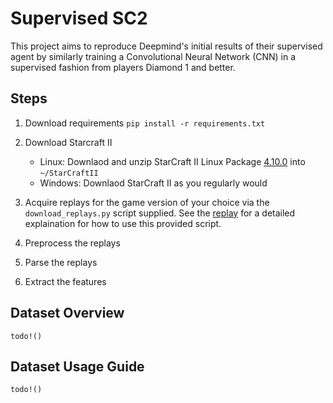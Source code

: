 # Supervised SC2

This project aims to reproduce Deepmind's initial results of their supervised agent by similarly training a Convolutional Neural Network (CNN) in a supervised fashion from players Diamond 1 and better. 

## Steps
1. Download requirements `pip install -r requirements.txt`

2. Download Starcraft II
   - Linux: Downlaod and unzip StarCraft II Linux Package [4.10.0](https://github.com/Blizzard/s2client-proto#downloads) into `~/StarCraftII`
   - Windows: Downlaod StarCraft II as you regularly would
3. Acquire replays for the game version of your choice via the `download_replays.py` script supplied. See the [replay](replay_api/README.md) for a detailed explaination for how to use this provided script.
4. Preprocess the replays
5. Parse the replays
6. Extract the features

## Dataset Overview

`todo!()`

## Dataset Usage Guide

`todo!()`
